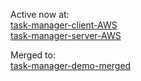 Active now at:<br /><a href="https://github.com/eobcre/task-manager-client-AWS" target='_blank'
rel='noopener noreferrer'>task-manager-client-AWS</a><br /><a href="https://github.com/eobcre/task-manager-server-AWS" target='_blank'
rel='noopener noreferrer'>task-manager-server-AWS</a>

Merged to:<br /><a href="https://github.com/eobcre/task-manager-demo-merged" target='_blank'
rel='noopener noreferrer'>task-manager-demo-merged</a>
